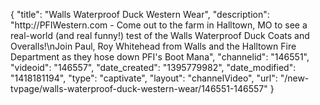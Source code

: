{
    "title": "Walls Waterproof Duck Western Wear",
    "description": "http:\/\/PFIWestern.com - Come out to the farm in Halltown, MO to see a real-world (and real funny!) test of the Walls Waterproof Duck Coats and Overalls!\nJoin Paul, Roy Whitehead from Walls and the Halltown Fire Department as they hose down PFI's Boot Mana",
    "channelid": "146551",
    "videoid": "146557",
    "date_created": "1395779982",
    "date_modified": "1418181194",
    "type": "captivate",
    "layout": "channelVideo",
    "url": "\/new-tvpage\/walls-waterproof-duck-western-wear\/146551-146557"
}